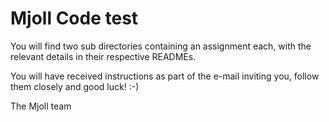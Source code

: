 # Mjoll Code test

You will find two sub directories containing an assignment each, with the relevant details in their respective READMEs.

You will have received instructions as part of the e-mail inviting you, follow them closely and good luck! :-)

The Mjoll team